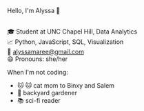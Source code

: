 Hello, I'm Alyssa 👋


<br> 🎓 Student at UNC Chapel Hill, Data Analytics
<br> 📈 Python, JavaScript, SQL, Visualization
<br> 📧 alyssamaree@gmail.com
<br> 😄 Pronouns: she/her


When I'm not coding:
  - 🐱 🐱 cat mom to Binxy and Salem
  - 🌻 backyard gardener
  - 📚 sci-fi reader
